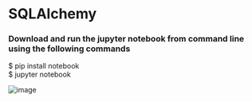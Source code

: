 # SQLAlchemy

<h3>Download and run the jupyter notebook from command line using the following commands</h3>
$ pip install notebook</br>
$ jupyter notebook</br>



![image](https://user-images.githubusercontent.com/96579311/148550797-521efdb5-b6a4-4794-8976-7621b50f331b.png)
